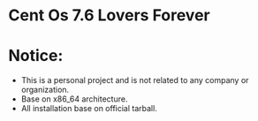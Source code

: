 # Cent Os 7.6 Lovers Forever

# Notice: 

- This is a personal project and is not related to any company or organization.
- Base on x86_64 architecture.
- All installation base on official tarball.

